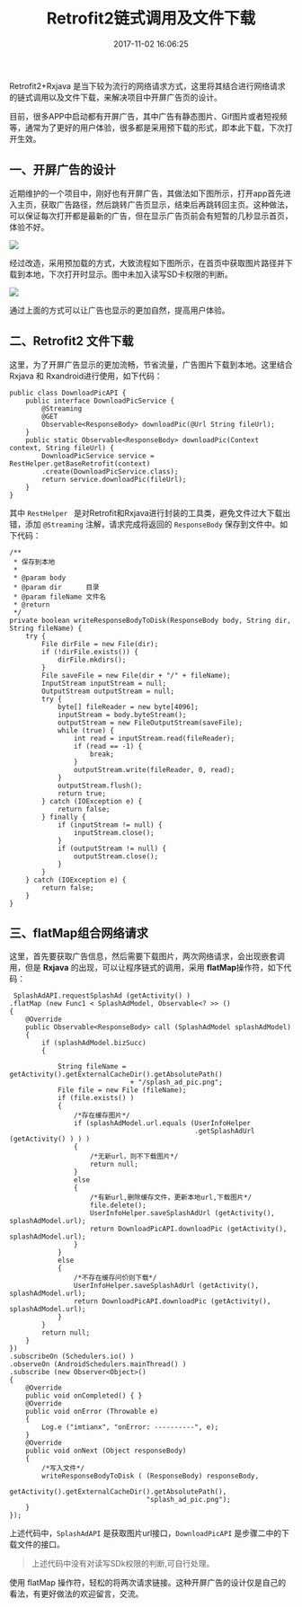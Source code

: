 ﻿---
title: Retrofit2链式调用及文件下载
date: 2017-11-02 16:06:25
categories: [android,学习笔记]
tags: [retrofit2,flatMap,文件下载]
---

Retrofit2+Rxjava 是当下较为流行的网络请求方式，这里将其结合进行网络请求的链式调用以及文件下载，来解决项目中开屏广告页的设计。
<!--more-->
目前，很多APP中启动都有开屏广告，其中广告有静态图片、Gif图片或者短视频等，通常为了更好的用户体验，很多都是采用预下载的形式，即本此下载，下次打开生效。

## 一、开屏广告的设计
近期维护的一个项目中，刚好也有开屏广告，其做法如下图所示，打开app首先进入主页，获取广告路径，然后跳转广告页显示，结束后再跳转回主页。这种做法，可以保证每次打开都是最新的广告，但在显示广告页前会有短暂的几秒显示首页，体验不好。

![](/img/article_img/2017/Retrofit2_flatmap_download_1.png)

经过改造，采用预加载的方式，大致流程如下图所示，在首页中获取图片路径并下载到本地，下次打开时显示。图中未加入读写SD卡权限的判断。

![](/img/article_img/2017/Retrofit2_flatmap_download_2.png)

通过上面的方式可以让广告也显示的更加自然，提高用户体验。

## 二、Retrofit2 文件下载
这里，为了开屏广告显示的更加流畅，节省流量，广告图片下载到本地。这里结合Rxjava 和 Rxandroid进行使用，如下代码：

```
public class DownloadPicAPI {
    public interface DownloadPicService {
        @Streaming
        @GET
        Observable<ResponseBody> downloadPic(@Url String fileUrl);
    }
    public static Observable<ResponseBody> downloadPic(Context context, String fileUrl) {
        DownloadPicService service = RestHelper.getBaseRetrofit(context)
		.create(DownloadPicService.class);
        return service.downloadPic(fileUrl);
    }
}
```
其中 `RestHelper ` 是对Retrofit和Rxjava进行封装的工具类，避免文件过大下载出错，添加 `@Streaming` 注解，请求完成将返回的 ` ResponseBody ` 保存到文件中。如下代码：

```
/**
 * 保存到本地
 *
 * @param body     
 * @param dir      目录
 * @param fileName 文件名
 * @return
 */
private boolean writeResponseBodyToDisk(ResponseBody body, String dir, String fileName) {
    try {
        File dirFile = new File(dir);
        if (!dirFile.exists()) {
            dirFile.mkdirs();
        }
        File saveFile = new File(dir + "/" + fileName);
        InputStream inputStream = null;
        OutputStream outputStream = null;
        try {
            byte[] fileReader = new byte[4096];
            inputStream = body.byteStream();
            outputStream = new FileOutputStream(saveFile);
            while (true) {
                int read = inputStream.read(fileReader);
                if (read == -1) {
                    break;
                }
                outputStream.write(fileReader, 0, read);
            }
            outputStream.flush();
            return true;
        } catch (IOException e) {
            return false;
        } finally {
            if (inputStream != null) {
                inputStream.close();
            }
            if (outputStream != null) {
                outputStream.close();
            }
        }
    } catch (IOException e) {
        return false;
    }
}
```

## 三、flatMap组合网络请求

这里，首先要获取广告信息，然后需要下载图片，两次网络请求，会出现嵌套调用，但是 **Rxjava** 的出现，可以让程序链式的调用，采用 **flatMap**操作符，如下代码：

```
 SplashAdAPI.requestSplashAd (getActivity() )
.flatMap (new Func1 < SplashAdModel, Observable<? >> ()
{
    @Override
    public Observable<ResponseBody> call (SplashAdModel splashAdModel)
    {
        if (splashAdModel.bizSucc)
        {

            String fileName = getActivity().getExternalCacheDir().getAbsolutePath()
                              + "/splash_ad_pic.png";
            File file = new File (fileName);
            if (file.exists() )
            {
                /*存在缓存图片*/
                if (splashAdModel.url.equals (UserInfoHelper
                                              .getSplashAdUrl (getActivity() ) ) )
                {
                    /*无新url，则不下载图片*/
                    return null;
                }
                else
                {
                    /*有新url,删除缓存文件，更新本地url,下载图片*/
                    file.delete();
                    UserInfoHelper.saveSplashAdUrl (getActivity(), splashAdModel.url);
                    return DownloadPicAPI.downloadPic (getActivity(), splashAdModel.url);
                }
            }
            else
            {
                /*不存在缓存问价则下载*/
                UserInfoHelper.saveSplashAdUrl (getActivity(), splashAdModel.url);
                return DownloadPicAPI.downloadPic (getActivity(), splashAdModel.url);
            }
        }
        return null;
    }
})
.subscribeOn (Schedulers.io() )
.observeOn (AndroidSchedulers.mainThread() )
.subscribe (new Observer<Object>()
{
    @Override
    public void onCompleted() { }
    @Override
    public void onError (Throwable e)
    {
        Log.e ("imtianx", "onError: ----------", e);
    }
    @Override
    public void onNext (Object responseBody)
    {
        /*写入文件*/
        writeResponseBodyToDisk ( (ResponseBody) responseBody,
                                  getActivity().getExternalCacheDir().getAbsolutePath(),
                                  "splash_ad_pic.png");
    }
});
```


上述代码中，`SplashAdAPI` 是获取图片url接口，`DownloadPicAPI` 是步骤二中的下载文件的接口。

> 上述代码中没有对读写SDk权限的判断,可自行处理。

使用 flatMap 操作符，轻松的将两次请求链接。这种开屏广告的设计仅是自己的看法，有更好做法的欢迎留言，交流。







